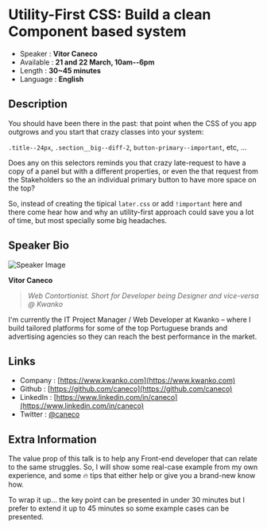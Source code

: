 Utility-First CSS: Build a clean Component based system
=========================

* Speaker   : **Vitor Caneco**
* Available : **21 and 22 March, 10am--6pm**
* Length    : **30~45 minutes**
* Language  : **English**

Description
-----------

You should have been there in the past: that point when the CSS of you app outgrows and you start that crazy classes into your system:

`.title--24px`, `.section__big--diff-2`, `button-primary--important`, etc, …

Does any on this selectors reminds you that crazy late-request to have a copy of a panel but with a different properties, or even the that request from the Stakeholders so the an individual primary button to have more space on the top?

So, instead of creating the tipical `later.css` or add `!important` here and there come hear how and why an utility-first approach could save you a lot of time, but most specially some big headaches.

Speaker Bio
-----------

![Speaker Image](https://avatars0.githubusercontent.com/u/502041?s=80&v=4)

**Vitor Caneco**

> _Web Contortionist. Short for Developer being Designer and vice-versa @ Kwanko_

I'm currently the IT Project Manager / Web Developer at Kwanko – where I build tailored platforms for some of the top Portuguese brands and advertising agencies so they can reach the best performance in the market.

Links
-----

* Company : [https://www.kwanko.com](https://www.kwanko.com)
* Github : [https://github.com/caneco](https://github.com/caneco)
* LinkedIn : [https://www.linkedin.com/in/caneco](https://www.linkedin.com/in/caneco)
* Twitter : [@caneco](https://twitter.com/caneco)

Extra Information
-----------------

The value prop of this talk is to help any Front-end developer that can relate to the same struggles. So, I will show some real-case example from my own experience, and some 🔥 tips that either help or give you a brand-new know how.

To wrap it up… the key point can be presented in under 30 minutes but I prefer to extend it up to 45 minutes so some example cases can be presented.
